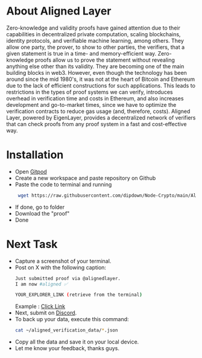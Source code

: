 # About Aligned Layer
Zero-knowledge and validity proofs have gained attention due to their capabilities in decentralized private computation, scaling blockchains, identity protocols, and verifiable machine learning, among others. They allow one party, the prover, to show to other parties, the verifiers, that a given statement is true in a time- and memory-efficient way. Zero-knowledge proofs allow us to prove the statement without revealing anything else other than its validity. They are becoming one of the main building blocks in web3. However, even though the technology has been around since the mid 1980's, it was not at the heart of Bitcoin and Ethereum due to the lack of efficient constructions for such applications. This leads to restrictions in the types of proof systems we can verify, introduces overhead in verification time and costs in Ethereum, and also increases development and go-to-market times, since we have to optimize the verification contracts to reduce gas usage (and, therefore, costs). Aligned Layer, powered by EigenLayer, provides a decentralized network of verifiers that can check proofs from any proof system in a fast and cost-effective way.

# Installation
- Open [Gitpod](https://gitpod.io/)
- Create a new workspace and paste repository on Github
- Paste the code to terminal and running
  ```sh
   wget https://raw.githubusercontent.com/dipdown/Node-Crypto/main/AlignedLayer/alignedlayer.sh && chmod +x alignedlayer.sh && ./alignedlayer.sh
   ```
- If done, go to folder
- Download the "proof"
- Done

# Next Task
- Capture a screenshot of your terminal.
- Post on X with the following caption:
  ```sh
  Just submitted proof via @alignedlayer.
  I am now #aligned ✅

  YOUR_EXPLORER_LINK (retrieve from the terminal)
  ```
  Example : [Click Link](https://x.com/RixGeologic/status/1803559073767723448) 
- Next, submit on [Discord](https://discord.gg/alignedlayer).
- To back up your data, execute this command:
  ```sh
  cat ~/aligned_verification_data/*.json
  ```
- Copy all the data and save it on your local device.
- Let me know your feedback, thanks guys.
